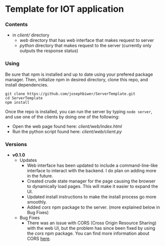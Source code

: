 # Template for IOT application
### Contents
- in *client/* directory
	- *web* directory that has web interface that makes request to server
	- *python* directory that makes request to the server (currently only outputs the response status)

### Using
Be sure that npm is installed and up to date using your prefered package manager. Then, initialize npm in desired directory, clone this repo, and install dependencies.

```
git clone https://github.com/josephbiwer/ServerTemplate.git
cd ServerTemplate
npm install
```

Once the repo is installed, you can run the server by typing `node server`, and use one of the clients by doing one of the following:
- Open the web page found here: *client/web/index.html*
- Run the python script found here: *client/web/client.py*

### Versions 
- **v0.1.0**
	- Updates
		- Web interface has been updated to include a command-line-like interface to interact with the backend. I do plan on adding more in the future.
		- Created crude state manager for the page causing the browser to dynamically load pages. This will make it easier to expand the UI.
		- Updated install instructions to make the install process go more smoothly.
		- Added *cors* npm package to the server. (more explained below in Bug Fixes)
	- Bug Fixes
		- There was an issue with CORS  (Cross Origin Resource Sharing) with the web UI, but the problem has since been fixed by using the *cors* npm package. You can find more information about CORS [here](https://en.wikipedia.org/wiki/Cross-origin_resource_sharing).
